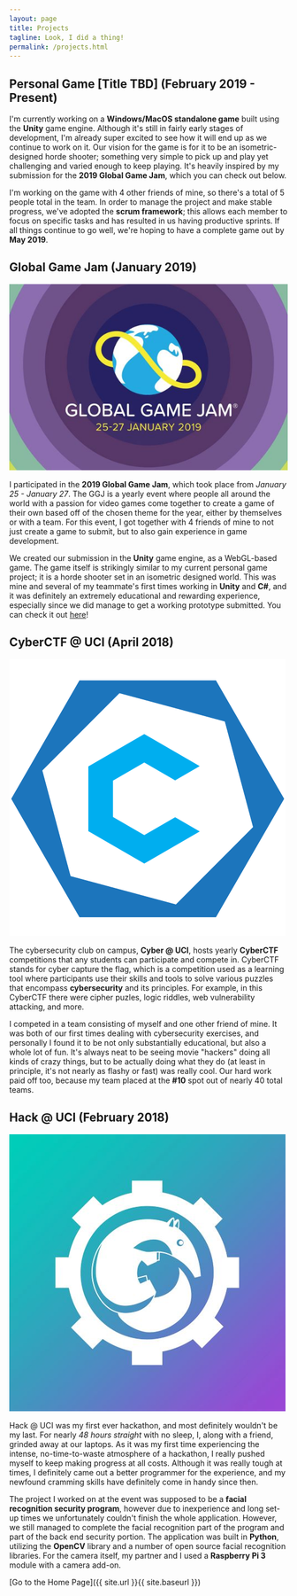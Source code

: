 ```yaml
---
layout: page
title: Projects
tagline: Look, I did a thing!
permalink: /projects.html
---
```


## Personal Game [Title TBD] (February 2019 - Present)
I'm currently working on a **Windows/MacOS standalone game** built using the **Unity** game engine. Although it's still in fairly early stages of development, I'm already super excited to see how it will end up as we continue to work on it. Our vision for the game is for it to be an isometric-designed horde shooter; something very simple to pick up and play yet challenging and varied enough to keep playing. It's heavily inspired by my submission for the **2019 Global Game Jam**, which you can check out below.

I'm working on the game with 4 other friends of mine, so there's a total of 5 people total in the team. In order to manage the project and make stable progress, we've adopted the **scrum framework**; this allows each member to focus on specific tasks and has resulted in us having productive sprints. If all things continue to go well, we're hoping to have a complete game out by **May 2019**.


## Global Game Jam (January 2019)
![Global Game Jam 2019](/assets/pictures/GGJ.jpg)

I participated in the **2019 Global Game Jam**, which took place from *January 25 - January 27*. The GGJ is a yearly event where people all around the world with a passion for video games come together to create a game of their own based off of the chosen theme for the year, either by themselves or with a team. For this event, I got together with 4 friends of mine to not just create a game to submit, but to also gain experience in game development.

We created our submission in the **Unity** game engine, as a WebGL-based game. The game itself is strikingly similar to my current personal game project; it is a horde shooter set in an isometric designed world. This was mine and several of my teammate's first times working in **Unity** and **C#**, and it was definitely an extremely educational and rewarding experience, especially since we did manage to get a working prototype submitted. You can check it out [here](https://globalgamejam.org/2019/games/alone-dark-0)!


## CyberCTF @ UCI (April 2018)
![Cyber@UCI](/assets/pictures/Cyber@UCI_logo.png)

The cybersecurity club on campus, **Cyber @ UCI**, hosts yearly **CyberCTF** competitions that any students can participate and compete in. CyberCTF stands for cyber capture the flag, which is a competition used as a learning tool where participants use their skills and tools to solve various puzzles that encompass **cybersecurity** and its principles. For example, in this CyberCTF there were cipher puzles, logic riddles, web vulnerability attacking, and more.

I competed in a team consisting of myself and one other friend of mine. It was both of our first times dealing with cybersecurity exercises, and personally I found it to be not only substantially educational, but also a whole lot of fun. It's always neat to be seeing movie "hackers" doing all kinds of crazy things, but to be actually doing what they do (at least in principle, it's not nearly as flashy or fast) was really cool. Our hard work paid off too, because my team placed at the **\#10** spot out of nearly 40 total teams.


## Hack @ UCI (February 2018)
![Hack@UCI](/assets/pictures/Hack@UCI_logo.jpg)

Hack @ UCI was my first ever hackathon, and most definitely wouldn't be my last. For nearly *48 hours straight* with no sleep, I, along with a friend, grinded away at our laptops. As it was my first time experiencing the intense, no-time-to-waste atmosphere of a hackathon, I really pushed myself to keep making progress at all costs. Although it was really tough at times, I definitely came out a better programmer for the experience, and my newfound cramming skills have definitely come in handy since then.

The project I worked on at the event was supposed to be a **facial recognition security program**, however due to inexperience and long set-up times we unfortunately couldn't finish the whole application. However, we still managed to complete the facial recognition part of the program and part of the back end security portion. The application was built in **Python**, utilizing the **OpenCV** library and a number of open source facial recognition libraries. For the camera itself, my partner and I used a **Raspberry Pi 3** module with a camera add-on.


[Go to the Home Page]({{ site.url }}{{ site.baseurl }})
